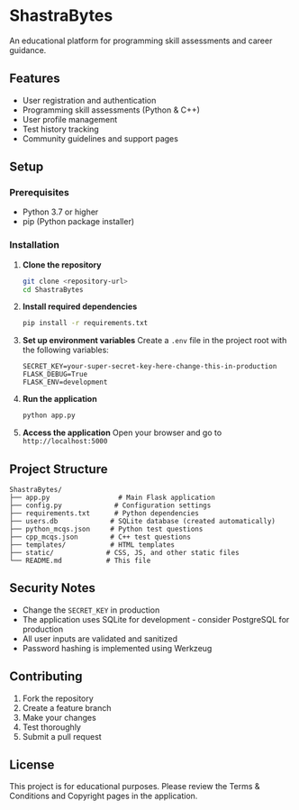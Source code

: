 # ShastraBytes

An educational platform for programming skill assessments and career guidance.

## Features

- User registration and authentication
- Programming skill assessments (Python & C++)
- User profile management
- Test history tracking
- Community guidelines and support pages

## Setup

### Prerequisites
- Python 3.7 or higher
- pip (Python package installer)

### Installation

1. **Clone the repository**
   ```bash
   git clone <repository-url>
   cd ShastraBytes
   ```

2. **Install required dependencies**
   ```bash
   pip install -r requirements.txt
   ```

3. **Set up environment variables**
   Create a `.env` file in the project root with the following variables:
   ```
   SECRET_KEY=your-super-secret-key-here-change-this-in-production
   FLASK_DEBUG=True
   FLASK_ENV=development
   ```

4. **Run the application**
   ```bash
   python app.py
   ```

5. **Access the application**
   Open your browser and go to `http://localhost:5000`

## Project Structure

```
ShastraBytes/
├── app.py                 # Main Flask application
├── config.py             # Configuration settings
├── requirements.txt      # Python dependencies
├── users.db             # SQLite database (created automatically)
├── python_mcqs.json     # Python test questions
├── cpp_mcqs.json        # C++ test questions
├── templates/           # HTML templates
├── static/             # CSS, JS, and other static files
└── README.md           # This file
```

## Security Notes

- Change the `SECRET_KEY` in production
- The application uses SQLite for development - consider PostgreSQL for production
- All user inputs are validated and sanitized
- Password hashing is implemented using Werkzeug

## Contributing

1. Fork the repository
2. Create a feature branch
3. Make your changes
4. Test thoroughly
5. Submit a pull request

## License

This project is for educational purposes. Please review the Terms & Conditions and Copyright pages in the application.
